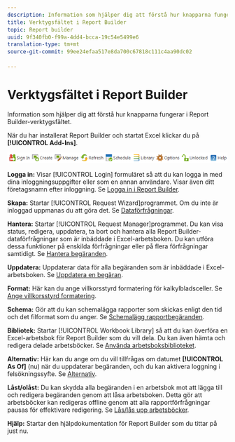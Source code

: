 ```yaml
---
description: Information som hjälper dig att förstå hur knapparna fungerar i Report Builder-verktygsfältet.
title: Verktygsfältet i Report Builder
topic: Report builder
uuid: 9f340fb0-f99a-4dd4-bcca-19c54e5499e6
translation-type: tm+mt
source-git-commit: 99ee24efaa517e8da700c67818c111c4aa90dc02

---
```



# Verktygsfältet i Report Builder

Information som hjälper dig att förstå hur knapparna fungerar i Report Builder-verktygsfältet.

När du har installerat Report Builder och startat Excel klickar du på **[!UICONTROL Add-Ins]**.

![](assets/report_builder_toolbar.png)

**Logga in:** Visar [!UICONTROL Login] formuläret så att du kan logga in med dina inloggningsuppgifter eller som en annan användare. Visar även ditt företagsnamn efter inloggning. Se [Logga in i Report Builder](/help/analyze/report-builder/setup/t-loggin-in-to-reportbuilder.md).

**Skapa:** Startar [!UICONTROL Request Wizard]programmet. Om du inte är inloggad uppmanas du att göra det. Se [Dataförfrågningar](/help/analyze/report-builder/data-requests/data-requests.md).

**Hantera:** Startar [!UICONTROL Request Manager]programmet. Du kan visa status, redigera, uppdatera, ta bort och hantera alla Report Builder-dataförfrågningar som är inbäddade i Excel-arbetsboken. Du kan utföra dessa funktioner på enskilda förfrågningar eller på flera förfrågningar samtidigt. Se [Hantera begäranden](/help/analyze/report-builder/manage-requests/r-arb-manage-requests.md).

**Uppdatera:** Uppdaterar data för alla begäranden som är inbäddade i Excel-arbetsboken. Se [Uppdatera en begäran](/help/analyze/report-builder/manage-requests/t-refresh-a-request.md).

**Format:** Här kan du ange villkorsstyrd formatering för kalkylbladsceller. Se [Ange villkorsstyrd formatering](/help/analyze/report-builder/manage-requests/specify-conditional-formatting.md).

**Schema:** Gör att du kan schemalägga rapporter som skickas enligt den tid och det filformat som du anger. Se [Schemalägg rapportbegäranden](/help/analyze/report-builder/schedule-report-requests.md).

**Bibliotek:** Startar [!UICONTROL Workbook Library] så att du kan överföra en Excel-arbetsbok för Report Builder som du vill dela. Du kan även hämta och redigera delade arbetsböcker. Se [Använda arbetsboksbiblioteket](/help/analyze/report-builder/workbook-library/t-upload-a-workbook.md).

**Alternativ:** Här kan du ange om du vill tillfrågas om datumet **[!UICONTROL As Of]** (nu) när du uppdaterar begäranden, och du kan aktivera loggning i felsökningssyfte. Se [Alternativ](/help/analyze/report-builder/options.md).

**Låst/olåst:** Du kan skydda alla begäranden i en arbetsbok mot att lägga till och redigera begäranden genom att låsa arbetsboken. Detta gör att arbetsböcker kan redigeras offline genom att alla rapportförfrågningar pausas för effektivare redigering. Se [Lås/lås upp arbetsböcker](/help/analyze/report-builder/workbook-library/protect-wb.md).

**Hjälp:** Startar den hjälpdokumentation för Report Builder som du tittar på just nu.
